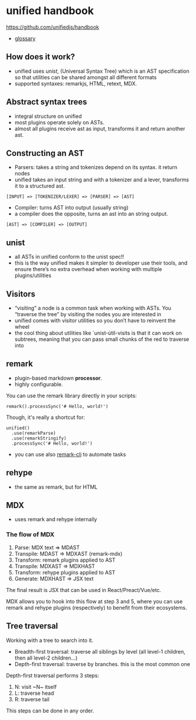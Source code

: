 # unified handbook

https://github.com/unifiedjs/handbook

- [glossary](https://github.com/unifiedjs/handbook#glossary)

## How does it work?

- unified uses _unist_, (Universal Syntax Tree) which is an AST specification so that utilities can be shared amongst all different formats
- supported syntaxes: remarkjs, HTML, retext, MDX.

## Abstract syntax trees

- integral structure on unified
- most plugins operate solely on ASTs.
- almost all plugins receive ast as input, transforms it and return another ast.

## Constructing an AST

- Parsers: takes a string and tokenizes depend on its syntax. it return nodes
- unified takes an input string and with a tokenizer and a lever, transforms it to a structured ast.

```
[INPUT] => [TOKENIZER/LEXER] => [PARSER] => [AST]
```

- Compiler: turns AST into output (usually string)
- a compiler does the opposite, turns an ast into an string output.

```
[AST] => [COMPILER] => [OUTPUT]
```

## unist

- all ASTs in unified conform to the unist spec!!
- this is the way unified makes it simpler to developer use their tools, and ensure there’s no extra overhead when working with multiple plugins/utilities

## Visitors

- “visiting” a node is a common task when working with ASTs. You “traverse the tree” by visiting the nodes you are interested in
- unified comes with visitor utilities so you don’t have to reinvent the wheel
- the cool thing about utilities like `unist-útil-visits is that it can work on subtrees, meaning that you can pass small chunks of the red to traverse into

## remark

- plugin-based markdown **processor**.
- highly configurable.

You can use the remark library directly in your scripts:

```
remark().processSync('# Hello, world!')
```

Though, it's really a shortcut for:

```
unified()
  .use(remarkParse)
  .use(remarkStringify)
  .processSync('# Hello, world!')
```

- you can use also [remark-cli](https://github.com/unifiedjs/handbook#remark-cli) to automate tasks

## rehype

- the same as remark, but for HTML

## MDX

- uses remark and rehype internally

### The flow of MDX

1. Parse: MDX text => MDAST
1. Transpile: MDAST => MDXAST (remark-mdx)
1. Transform: remark plugins applied to AST
1. Transpile: MDXAST => MDXHAST
1. Transform: rehype plugins applied to AST
1. Generate: MDXHAST => JSX text

The final result is JSX that can be used in React/Preact/Vue/etc.

MDX allows you to hook into this flow at step 3 and 5, where you can use remark and rehype plugins (respectively) to benefit from their ecosystems.

## Tree traversal

Working with a tree to search into it.

- Breadth-first traversal: traverse all siblings by level (all level-1 children, then all level-2 children...)
- Depth-first traversal: traverse by branches. this is the most common one

Depth-first traversal performs 3 steps:

1. N: visit ~N~ itself
1. L: traverse head
1. R: traverse tail

This steps can be done in any order.
